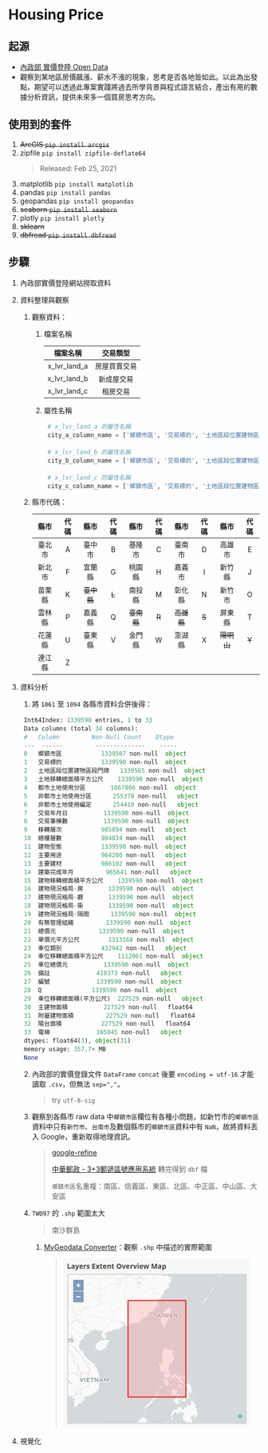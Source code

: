 # Housing Price

## 起源
- [內政部 實價登陸 Open Data](https://plvr.land.moi.gov.tw/DownloadOpenData)
- 觀察到某地區房價飆漲、薪水不漲的現象，思考是否各地皆如此。以此為出發點，期望可以透過此專案實踐將過去所學背景與程式語言結合，產出有用的數據分析資訊，提供未來多一個買房思考方向。

## 使用到的套件
1. ~~ArcGIS `pip install arcgis`~~
2. zipfile `pip install zipfile-deflate64` 
    > Released: Feb 25, 2021
3. matplotlib `pip install matplotlib`
4. pandas `pip install pandas`
5. geopandas `pip install geopandas`
6. ~~seaborn `pip install seaborn`~~
7. plotly `pip install plotly` 
8. ~~sklearn~~
9. ~~dbfread `pip install dbfread`~~


## 步驟
1. 內政部實價登陸網站撈取資料
2. 資料整理與觀察
    1. 觀察資料：
       1. 檔案名稱


            |檔案名稱|交易類型|
            |:----:|:----:|
            |x_lvr_land_a|房屋買賣交易|
            |x_lvr_land_b|新成屋交易|
            |x_lvr_land_c|租房交易|


       2. 屬性名稱 
   
   
            ```python 
             # x_lvr_land_a 的屬性名稱
             city_a_column_name = ['鄉鎮市區', '交易標的', '土地區段位置建物區段門牌', '土地移轉總面積平方公尺', '都市土地使用分區', '非都市土地使用分區', '非都市土地使用編定', '交易年月日', '交易筆棟數', '移轉層次', '總樓層數', '建物型態', '主要用途', '主要建材', '建築完成年月', '建物移轉總面積平方公尺', '建物現況格局-房', '建物現況格局-廳', '建物現況格局-衛', '建物現況格局-隔間', '有無管理組織', '總價元', '單價元平方公尺', '車位類別', '車位移轉總面積(平方公尺)', '車位總價元', '備註', '編號', '主建物面積', '附屬建物面積', '陽台面積', '電梯']
        
             # x_lvr_land_b 的屬性名稱
             city_b_column_name = ['鄉鎮市區', '交易標的', '土地區段位置建物區段門牌', '土地移轉總面積平方公尺', '都市土地使用分區', '非都市土地使用分區', '非都市土地使用編定', '交易年月日', '交易筆棟數', '移轉層次', '總樓層數', '建物型態', '主要用途', '主要建材', '建築完成年月', '建物移轉總面積平方公尺', '建物現況格局-房', '建物現況格局-廳', '建物現況格局-衛', '建物現況格局-隔間', '有無管理組織', '總價元', '單價元平方公尺', '車位類別', '車位移轉總面積平方公尺', '車位總價元', '備註', '編號']

             # x_lvr_land_c 的屬性名稱
             city_c_column_name = ['鄉鎮市區', '交易標的', '土地區段位置建物區段門牌', '土地面積平方公尺', '都市土地使用分區', '非都市土地使用分區', '非都市土地使用編定', '租賃年月日', '租賃筆棟數', '租賃層次', '總樓層數', '建物型態', '主要用途', '主要建材', '建築完成年月', '建物總面積平方公尺', '建物現況格局-房', '建物現況格局-廳', '建物現況格局-衛', '建物現況格局-隔間', '有無管理組織', '有無附傢俱', '總額元', '單價元平方公尺', '車位類別', '車位面積平方公尺', '車位總額元', '備註', '編號']

            ```

    2. 縣市代碼：

        |縣市|代碼|縣市|代碼|縣市|代碼|縣市|代碼|縣市|代碼|
        |:----:|:----:|:----:|:----:|:----:|:----:|:----:|:----:|:----:|:----:|
        |臺北市|A|臺中市|B|基隆市|C|臺南市|D|高雄市|E|
        |新北市|F|宜蘭縣|G|桃園縣|H|嘉義市|I|新竹縣|J|
        |苗栗縣|K|~~臺中縣~~|~~L~~|南投縣|M|彰化縣|N|新竹市|O|
        |雲林縣|P|嘉義縣|Q|~~臺南縣~~|~~R~~|~~高雄縣~~|~~S~~|屏東縣|T|
        |花蓮縣|U|臺東縣|V|金門縣|W|澎湖縣|X|~~陽明山~~|~~Y~~|
        |連江縣|Z|


3. 資料分析
   1. 將 `1061` 至 `1094` 各縣市資料合併後得：
   ```python
    Int64Index: 1339590 entries, 1 to 33
    Data columns (total 34 columns):
    #   Column         Non-Null Count    Dtype      
    ---  ------         --------------    -----      
    0   鄉鎮市區           1339507 non-null  object 
    1   交易標的           1339590 non-null  object
    2   土地區段位置建物區段門牌   1339565 non-null  object
    3   土地移轉總面積平方公尺    1339590 non-null  object
    4   都市土地使用分區       1067866 non-null  object
    5   非都市土地使用分區      255378 non-null   object
    6   非都市土地使用編定      254410 non-null   object
    7   交易年月日          1339590 non-null  object
    8   交易筆棟數          1339590 non-null  object
    9   移轉層次           985894 non-null   object
    10  總樓層數           984834 non-null   object
    11  建物型態           1339590 non-null  object
    12  主要用途           964280 non-null   object
    13  主要建材           986102 non-null   object
    14  建築完成年月         965641 non-null   object
    15  建物移轉總面積平方公尺    1339590 non-null  object
    16  建物現況格局-房       1339590 non-null  object
    17  建物現況格局-廳       1339590 non-null  object
    18  建物現況格局-衛       1339590 non-null  object
    19  建物現況格局-隔間      1339590 non-null  object
    20  有無管理組織         1339590 non-null  object
    21  總價元            1339590 non-null  object
    22  單價元平方公尺        1313168 non-null  object
    23  車位類別           432942 non-null   object
    24  車位移轉總面積平方公尺    1112061 non-null  object
    25  車位總價元          1339590 non-null  object
    26  備註             418373 non-null   object
    27  編號             1339590 non-null  object
    28  Q              1339590 non-null  object
    29  車位移轉總面積(平方公尺)  227529 non-null   object
    30  主建物面積          227529 non-null   float64
    31  附屬建物面積         227529 non-null   float64
    32  陽台面積           227529 non-null   float64
    33  電梯             165045 non-null   object
    dtypes: float64(3), object(31)
    memory usage: 357.7+ MB
    None
   ```
   2. 內政部的實價登錄文件 `DataFrame` `concat` 後要 `encoding = utf-16` 才能讀取 `.csv`，但無法 `sep=","`。
      > try `utf-8-sig`
   3. 觀察到各縣市 raw data 中`鄉鎮市區`欄位有各種小問題，如新竹市的`鄉鎮市區`資料中只有`新竹市`、`台南市`及數個縣市的`鄉鎮市區`資料中有 `NaN`，故將資料丟入 Google，重新取得地理資訊。
      > [google-refine](https://code.google.com/archive/p/google-refine/)
      >
      > [中華郵政 - 3+3郵遞區號應用系統](https://www.post.gov.tw/post/internet/Download/index.jsp?ID=220306)
         > 轉完得到 `dbf` 檔
         >
         > `鄉鎮市區`名重複：南區、信義區、東區、北區、中正區、中山區、大安區
   
   4. `TWD97` 的 `.shp` 範圍太大
      > 南沙群島
      1. [MyGeodata Converter](https://mygeodata.cloud/conversion)：觀察 `.shp` 中描述的實際範圍
           > ![TWD97](https://github.com/49831117/housing_price/blob/master/image/geodataconv.jpg "TWD97")
    
4. 視覺化

